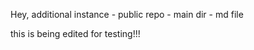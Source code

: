 Hey,
  additional instance - public repo - main dir - md file


this is being edited for testing!!!
